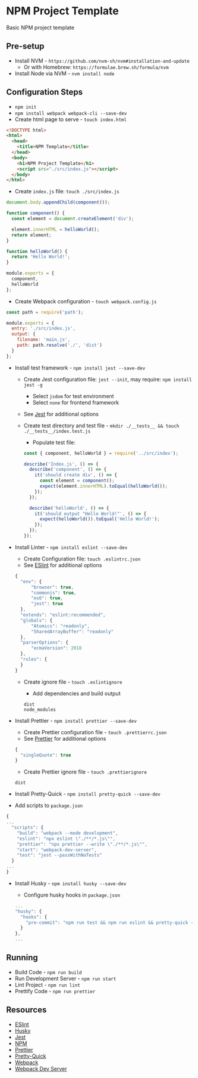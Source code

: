 # NPM Project Template

Basic NPM project template

## Pre-setup

- Install NVM - `https://github.com/nvm-sh/nvm#installation-and-update`
  - Or with Homebrew: `https://formulae.brew.sh/formula/nvm`
- Install Node via NVM - `nvm install node`

## Configuration Steps

- `npm init`
- `npm install webpack webpack-cli --save-dev`
- Create html page to serve - `touch index.html`

```html
<!DOCTYPE html>
<html>
  <head>
    <title>NPM Template</title>
  </head>
  <body>
    <h1>NPM Project Template</h1>
    <script src="./src/index.js"></script>
  </body>
</html>
```

- Create `index.js` file: `touch ./src/index.js`

```js
document.body.appendChild(component());

function component() {
  const element = document.createElement('div');

  element.innerHTML = helloWorld();
  return element;
}

function helloWorld() {
  return 'Hello World!';
}

module.exports = {
  component,
  helloWorld
};
```

- Create Webpack configuration - `touch webpack.config.js`

```js
const path = require('path');

module.exports = {
  entry: './src/index.js',
  output: {
    filename: 'main.js',
    path: path.resolve('./', 'dist')
  }
};
```

- Install test framework - `npm install jest --save-dev`

  - Create Jest configuration file: `jest --init`, may require: `npm install jest -g`
    - Select `jsdom` for test environment
    - Select `none` for frontend framework
  - See [Jest](https://jestjs.io/docs/en/getting-started.html) for additional options
  - Create test directory and test file - `mkdir ./__tests__ && touch ./__tests__/index.test.js`

    - Populate test file:

    ```js
    const { component, helloWorld } = require('../src/index');

    describe('Index.js', () => {
      describe('component', () => {
        it('should create div', () => {
          const element = component();
          expect(element.innerHTML).toEqual(helloWorld());
        });
      });

      describe('helloWorld', () => {
        it('should output "Hello World!"', () => {
          expect(helloWorld()).toEqual('Hello World!');
        });
      });
    });
    ```

- Install Linter - `npm install eslint --save-dev`

  - Create Configuration file: `touch .eslintrc.json`
  - See [ESlint](https://eslint.org/docs/user-guide/configuring) for additional options

  ```js
  {
    "env": {
        "browser": true,
        "commonjs": true,
        "es6": true,
        "jest": true
    },
    "extends": "eslint:recommended",
    "globals": {
        "Atomics": "readonly",
        "SharedArrayBuffer": "readonly"
    },
    "parserOptions": {
        "ecmaVersion": 2018
    },
    "rules": {
    }
  }
  ```

  - Create ignore file - `touch .eslintignore`

    - Add dependencies and build output

    ```text
    dist
    node_modules
    ```

- Install Prettier - `npm install prettier --save-dev`

  - Create Prettier configuration file - `touch .prettierrc.json`
  - See [Prettier](https://prettier.io/docs/en/options.html) for additional options

  ```js
  {
    "singleQuote": true
  }
  ```

  - Create Prettier ignore file - `touch .prettierignore`

  ```text
  dist
  ```

- Install Pretty-Quick - `npm install pretty-quick --save-dev`
- Add scripts to `package.json`

```js
{
...
  "scripts": {
    "build": "webpack --mode development",
    "eslint": "npx eslint \"./**/*.js\"",
    "prettier": "npx prettier --write \"./**/*.js\"",
    "start": "webpack-dev-server",
    "test": "jest --passWithNoTests"
  }
...
}
```

- Install Husky - `npm install husky --save-dev`

  - Configure husky hooks in `package.json`

  ```js
  ...
  "husky": {
    "hooks": {
      "pre-commit": "npm run test && npm run eslint && pretty-quick --staged"
    }
  },
  ...
  ```

## Running

- Build Code - `npm run build`
- Run Development Server - `npm run start`
- Lint Project - `npm run lint`
- Prettify Code - `npm run prettier`

## Resources

- [ESlint](https://eslint.org)
- [Husky](https://github.com/typicode/husky)
- [Jest](https://jestjs.io)
- [NPM](https://www.npmjs.com)
- [Prettier](https://prettier.io)
- [Pretty-Quick](https://github.com/azz/pretty-quick)
- [Webpack](https://webpack.js.org)
- [Webpack Dev Server](https://github.com/webpack/webpack-dev-server#readme)

